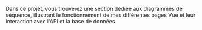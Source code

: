 Dans ce projet, vous trouverez une section dédiée aux diagrammes de séquence, illustrant le fonctionnement de mes différentes pages Vue et leur interaction avec l'API et la base de données
